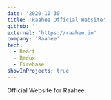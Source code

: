 ```yaml
---
date: '2020-10-30'
title: 'Raahee Official Website'
github: ''
external: 'https://raahee.in'
company: 'Raahee'
tech:
  - React
  - Redux
  - Firebase
showInProjects: true
---
```


Official Website for Raahee.
